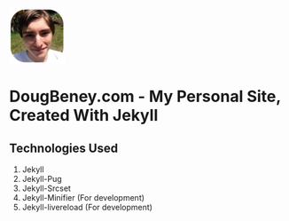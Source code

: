 <img src="/static/img/favicon.png" width="100"/>

# DougBeney.com - My Personal Site, Created With Jekyll


## Technologies Used

1. Jekyll
2. Jekyll-Pug
3. Jekyll-Srcset
4. Jekyll-Minifier (For development)
5. Jekyll-livereload (For development)
